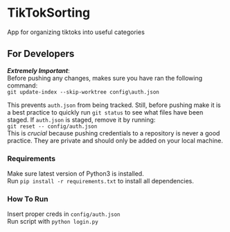 # TikTokSorting
App for organizing tiktoks into useful categories  

## For Developers
***Extremely Important***:  
Before pushing any changes, makes sure you have ran the following command:  
`git update-index --skip-worktree config\auth.json`  

This prevents `auth.json` from being tracked. Still, before pushing make it is a best practice to quickly run `git status` to see what files have been staged. If `auth.json` is staged, remove it by running:  
`git reset -- config/auth.json`  
This is *crucial* because pushing credentials to a repository is never a good practice. They are private and should only be added on your local machine.  


### Requirements  
Make sure latest version of Python3 is installed.  
Run `pip install -r requirements.txt` to install all dependencies.  

### How To Run
Insert proper creds in `config/auth.json`  
Run script with `python login.py`  
